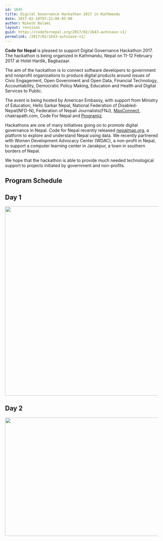 ```yaml
---
id: 1645
title: Digital Governance Hackathon 2017 in Kathmandu
date: 2017-02-10T07:22:04-05:00
author: Nikesh Balami
layout: revision
guid: https://codefornepal.org/2017/02/1643-autosave-v1/
permalink: /2017/02/1643-autosave-v1/
---
```

**Code for Nepal** is pleased to support Digital Governance Hackathon 2017. The hackathon is being organized in Kathmandu, Nepal on 11-12 February 2017 at Hotel Hardik, Bagbazaar.

The aim of the hackathon is to connect software developers to government and nonprofit organizations to produce digital products around issues of Civic Engagement, Open Government and Open Data, Financial Technology, Accountability, Democratic Policy Making, Education and Health and Digital Services to Public.

<span style="font-weight: 400;">The event is being hosted by American Embassy, with support from Ministry of Education, Hello Sarkar Nepal, National Federation of Disabled-Nepal(NFD-N), Federation of Nepali Journalists(FNJ), </span>[<span style="font-weight: 400;">MaxConnect</span>](http://home.maxconnectworld.com/)<span style="font-weight: 400;">, chakrapath.com, Code For Nepal and </span>[<span style="font-weight: 400;">Programiz</span>](https://www.programiz.com)<span style="font-weight: 400;">.</span>

<span style="font-weight: 400;">Hackathons are one of many initiatives going on to promote digital governance in Nepal. Code for Nepal recently released </span>[<span style="font-weight: 400;">nepalmap.org</span>](http://www.nepalmap.org)<span style="font-weight: 400;">, a platform to explore and understand Nepal using data. </span><span style="font-weight: 400;">We recently partnered with Women Development Advocacy Center (WDAC), a non-profit in Nepal, to support a computer learning center in Janakpur, a town in southern borders of Nepal.</span>

We hope that the hackathon is able to provide much needed technological support to projects initiated by government and non-profits.

## **Program Schedule**

## **Day 1**

[<img class="alignnone wp-image-1647" src="https://codefornepal.org/wp-content/uploads/2017/02/Screen-Shot-2017-02-10-at-6.00.55-PM-253x300.png" alt="" width="526" height="624" srcset="https://codefornepal.org/wp-content/uploads/2017/02/Screen-Shot-2017-02-10-at-6.00.55-PM-253x300.png 253w, https://codefornepal.org/wp-content/uploads/2017/02/Screen-Shot-2017-02-10-at-6.00.55-PM.png 594w" sizes="(max-width: 526px) 100vw, 526px" />](https://codefornepal.org/wp-content/uploads/2017/02/Screen-Shot-2017-02-10-at-6.00.55-PM.png)

## Day 2

[<img class="alignnone wp-image-1648" src="https://codefornepal.org/wp-content/uploads/2017/02/Screen-Shot-2017-02-10-at-6.01.22-PM-300x219.png" alt="" width="534" height="390" srcset="https://codefornepal.org/wp-content/uploads/2017/02/Screen-Shot-2017-02-10-at-6.01.22-PM-300x219.png 300w, https://codefornepal.org/wp-content/uploads/2017/02/Screen-Shot-2017-02-10-at-6.01.22-PM.png 595w" sizes="(max-width: 534px) 100vw, 534px" />](https://codefornepal.org/wp-content/uploads/2017/02/Screen-Shot-2017-02-10-at-6.01.22-PM.png)

&nbsp;
